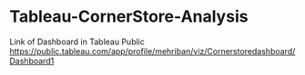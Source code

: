 # Tableau-CornerStore-Analysis

Link of Dashboard in Tableau Public https://public.tableau.com/app/profile/mehriban/viz/Cornerstoredashboard/Dashboard1
